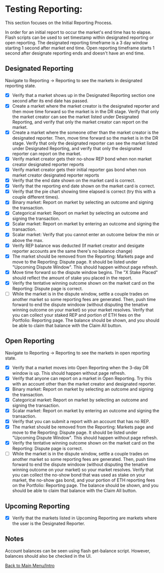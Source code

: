 # Testing Reporting:

This section focuses on the Initial Reporting Process.

In order for an initial report to occur the market's end time has to elapse. Flash scripts can be used to set timestamp within designated reporting or open reporting. The designated reporting timeframe is a 3 day window starting 1 second after market end time. Open reporting timeframe starts 1 second after designate reporting ends and doesn't have an end time.

## Designated Reporting

Navigate to Reporting -> Reporting to see the markets in designated reporting state. 

- [x] Verify that a market shows up in the Designated Reporting section one second after its end date has passed.
- [x] Create a market where the market creator is the designated reporter and then move time forward so the market is in the DR stage. Verify that only the market creator can see the market listed under Designated Reporting, and verify that only the market creator can report on the market.
- [x] Create a market where the someone other than the market creator is the designated reporter. Then, move time forward so the market is in the DR stage. Verify that only the designated reporter can see the market listed under Designated Reporting, and verify that only the designated reporter can report on the market.
- [x] Verify market creator gets their no-show REP bond when non market creator designated reporter reports
- [x] Verify market creator gets their initial reporter gas bond when non market creator designated reporter reports
- [x] Verify that the end date shown on the market card is correct.
- [x] Verify that the reporting end date shown on the market card is correct.
- [x] Verify that the pie chart showing time elapsed is correct (try this with a couple different times).
- [x] Binary market: Report on market by selecting an outcome and signing the transaction.
- [x] Categorical market: Report on market by selecting an outcome and signing the transaction.
- [x] Scalar market: Report on market by entering an outcome and signing the transaction.
- [x] Scalar market: Verify that you cannot enter an outcome below the min or above the max.
- [x] Verify REP balance was deducted (If market creator and desigate reporter accounts are the same there's no balance change)
- [x] The market should be removed from the Reporting: Markets page and move to the Reporting: Dispute page. It should be listed under "Upcoming Dispute Window". This should happen without page refresh.
- [x] Move time forward so the dispute window begins. The "X Stake Placed" should reflect the amount of stake you placed in the report.
- [x] Verify the tentative winning outcome shown on the market card on the Reporting: Dispute page is correct.
- [ ] While the market is in the dispute window, settle a couple trades on another market so some reporting fees are generated. Then, push time forward to end the dispute windoow (without disputing the tenative winning outcome on your market) so your market resolves. Verify that you can collect your staked REP and portion of ETH fees on the Portfolio: Reporting page. The balance should be shown, and you should be able to claim that balance with the Claim All button.

## Open Reporting

Navigate to Reporting -> Reporting to see the markets in open reporting state.

- [x] Verify that a market moves into Open Reporting when the 3-day DR window is up. This should happen without page refresh.
- [x] Verify that anyone can report on a market in Open Reporting. Try this with an account other than the market creator and designated reporter.
- [x] Binary market: Report on market by selecting an outcome and signing the transaction.
- [x] Categorical market: Report on market by selecting an outcome and signing the transaction.
- [x] Scalar market: Report on market by entering an outcome and signing the transaction.
- [x] Verify that you can submit a report with an account that has no REP.
- [x] The market should be removed from the Reporting: Markets page and move to the Reporting: Dispute page. It should be listed under "Upcoming Dispute Window". This should happen without page refresh.
- [x] Verify the tentative winning outcome shown on the market card on the Reporting: Dispute page is correct.
- [ ] While the market is in the dispute window, settle a couple trades on another market so some reporting fees are generated. Then, push time forward to end the dispute windoow (without disputing the tenative winning outcome on your market) so your market resolves. Verify that you can collect the no-show bond that was used as stake on your market, the no-show gas bond, and your portion of ETH reporting fees on the Portfolio: Reporting page. The balance should be shown, and you should be able to claim that balance with the Claim All button.

## Upcoming Reporting

- [x] Verify that the markets listed in Upcoming Reporting are markets where the user is the Designated Reporter.



## Notes

Account balances can be seen using flash get-balance script. However, balances should also be checked in the UI.

[Back to Main Menu/Intro](https://github.com/AugurProject/augur-walkthrough/)
